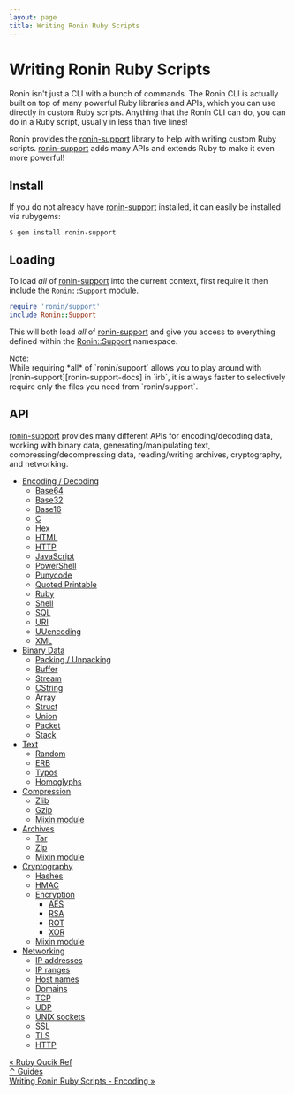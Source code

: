 ```yaml
---
layout: page
title: Writing Ronin Ruby Scripts
---
```


# Writing Ronin Ruby Scripts

Ronin isn't just a CLI with a bunch of commands. The Ronin CLI is actually
built on top of many powerful Ruby libraries and APIs, which you can use
directly in custom Ruby scripts. Anything that the Ronin CLI can do, you can do
in a Ruby script, usually in less than five lines!

Ronin provides the [ronin-support] library to help with writing custom Ruby
scripts. [ronin-support] adds many APIs and extends Ruby to make it even more
powerful!

## Install

If you do not already have [ronin-support] installed, it can easily be installed
via rubygems:

```shell
$ gem install ronin-support
```

## Loading

To load *all* of [ronin-support] into the current context, first require it then
include the `Ronin::Support` module.

```ruby
require 'ronin/support'
include Ronin::Support
```

This will both load *all* of [ronin-support][ronin-support-docs] and give you
access to everything defined within the [Ronin::Support] namespace.

[Ronin::Support]: /docs/ronin-support/Ronin/Support.html

<article class="message is-dark">
  <div class="message-header">Note:</div>
  <div class="message-body" markdown="1">
While requiring *all* of `ronin/support` allows you to play around with
[ronin-support][ronin-support-docs] in `irb`, it is always faster to selectively
require only the files you need from `ronin/support`.

[ronin-support-docs]: /docs/ronin-support/
  </div>
</article>

## API

[ronin-support][ronin-support-docs] provides many different APIs for
encoding/decoding data, working with binary data, generating/manipulating text,
compressing/decompressing data, reading/writing archives, cryptography,
and networking.

* [Encoding / Decoding](encoding.html)
  * [Base64](encoding.html#base64)
  * [Base32](encoding.html#base32)
  * [Base16](encoding.html#base16)
  * [C](encoding.html#c)
  * [Hex](encoding.html#hex)
  * [HTML](encoding.html#html)
  * [HTTP](encoding.html#http)
  * [JavaScript](encoding.html#javascript)
  * [PowerShell](encoding.html#powershell)
  * [Punycode](encoding.html#punycode)
  * [Quoted Printable](encoding.html#quoted-printable)
  * [Ruby](encoding.html#ruby)
  * [Shell](encoding.html#shell)
  * [SQL](encoding.html#sql)
  * [URI](encoding.html#uri)
  * [UUencoding](encoding.html#uuencoding)
  * [XML](encoding.html#xml)
* [Binary Data](binary.html)
  * [Packing / Unpacking](binary.html#packing-unpacking)
  * [Buffer](binary.html#buffer)
  * [Stream](binary.html#stream)
  * [CString](binary.html#cstring)
  * [Array](binary.html#array)
  * [Struct](binary.html#struct)
  * [Union](binary.html#union)
  * [Packet](binary.html#packet)
  * [Stack](binary.html#stack)
* [Text](text.html)
  * [Random](text.html#random)
  * [ERB](text.html#erb)
  * [Typos](text.html#typos)
  * [Homoglyphs](text.html#homoglyphs)
* [Compression](compression.html)
  * [Zlib](compression.html#zlib)
  * [Gzip](compression.html#gzip)
  * [Mixin module](compression.html#mixin-module)
* [Archives](archives.html)
  * [Tar](archives.html#tar)
  * [Zip](archives.html#zip)
  * [Mixin module](archives.html#mixin-module)
* [Cryptography](cryptography.html)
  * [Hashes](cryptography.html#hashes)
  * [HMAC](cryptography.html#hmac)
  * [Encryption](cryptography.html#encryption)
    * [AES](cryptography.html#aes)
    * [RSA](cryptography.html#rsa)
    * [ROT](cryptography.html#rot)
    * [XOR](cryptography.html#xor)
  * [Mixin module](cryptography.html#mixin-module)
* [Networking](networking.html)
  * [IP addresses](networking.html#ip-addresses)
  * [IP ranges](networking.html#ip-ranges)
  * [Host names](networking.html#host-names)
  * [Domains](networking.html#domains)
  * [TCP](networking.html#tcp)
  * [UDP](networking.html#udp)
  * [UNIX sockets](networking.html#unix-sockets)
  * [SSL](networking.html#ssl)
  * [TLS](networking.html#tls)
  * [HTTP](networking.html#http)

<div class="level">
  <div class="level-left">
    <a class="button" href="../ruby-quick-ref/">
      &laquo; Ruby Qucik Ref
    </a>
  </div>

  <div class="level-item">
    <a class="button" href="../index.html#guides">
      &#x2303; Guides
    </a>
  </div>

  <div class="level-right">
    <a class="button" href="encoding.html">
      Writing Ronin Ruby Scripts - Encoding &raquo;
    </a>
  </div>
</div>

[ronin-support]: https://github.com/ronin-rb/ronin-support#readme
[ronin-support-docs]: /docs/ronin-support/

